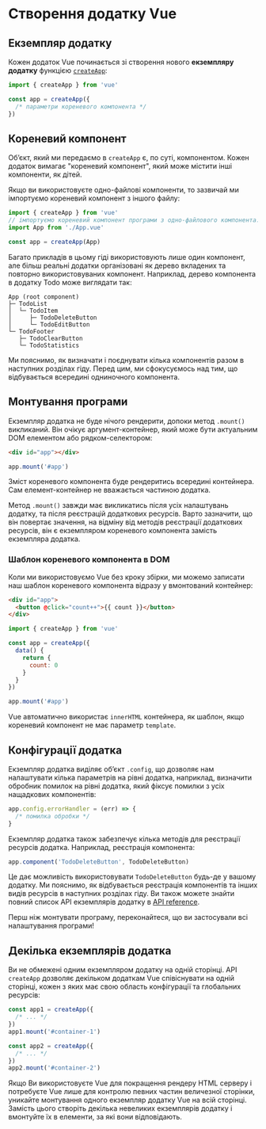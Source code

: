 # Створення додатку Vue

## Екземпляр додатку

Кожен додаток Vue починається зі створення нового **екземпляру додатку** функцією [`createApp`](/api/application#createapp):

```js
import { createApp } from 'vue'

const app = createApp({
  /* параметри кореневого компонента */
})
```

## Кореневий компонент

Обʼєкт, який ми передаємо в `createApp` є, по суті, компонентом. Кожен додаток вимагає "кореневий компонент", який може містити інші компоненти, як дітей.

Якщо ви використовуєте одно-файлові компоненти, то зазвичай ми імпортуємо кореневий компонент з іншого файлу:

```js
import { createApp } from 'vue'
// імпортуємо кореневий компонент програми з одно-файлового компонента.
import App from './App.vue'

const app = createApp(App)
```

Багато прикладів в цьому гіді використовують лише один компонент, але більш реальні додатки організовані як дерево вкладених та повторно використовуваних компонент. Наприклад, дерево компонента в додатку Todo може виглядати так:

```
App (root component)
├─ TodoList
│  └─ TodoItem
│     ├─ TodoDeleteButton
│     └─ TodoEditButton
└─ TodoFooter
   ├─ TodoClearButton
   └─ TodoStatistics
```

Ми пояснимо, як визначати і поєднувати  кілька компонентів разом в наступних розділах гіду. Перед цим, ми сфокусуємось над тим, що відбувається всередині одниночного компонента.

## Монтування програми

Екземпляр додатка не буде нічого рендерити, допоки метод `.mount()` викликаний. Він очікує аргумент-контейнер, який може бути актуальним DOM елементом або рядком-селектором:

```html
<div id="app"></div>
```

```js
app.mount('#app')
```

Зміст кореневого компонента буде рендеритись всередині контейнера. Сам елемент-контейнер не вважається частиною додатка.

Метод `.mount()` завжди має викликатись після усіх налаштувань додатку, та після реєстрацій додаткових ресурсів. Варто зазначити, що він повертає значення, на відміну від методів реєстрації додаткових ресурсів, він є екземпляром кореневого компонента замість екземпляра додатка.

### Шаблон кореневого компонента в DOM

Коли ми використовуємо Vue без кроку збірки, ми можемо записати наш шаблон кореневого компонента відразу у вмонтований контейнер:

```html
<div id="app">
  <button @click="count++">{{ count }}</button>
</div>
```

```js
import { createApp } from 'vue'

const app = createApp({
  data() {
    return {
      count: 0
    }
  }
})

app.mount('#app')
```

Vue автоматично використає `innerHTML` контейнера, як шаблон, якщо кореневий компонент не має параметр `template`.

## Конфігурації додатка

Екземпляр додатка виділяє обʼєкт `.config`, що дозволяє нам налаштувати кілька параметрів на рівні додатка, наприклад, визначити обробник помилок на рівні додатка, який фіксує помилки з усіх нащадкових компонентів:

```js
app.config.errorHandler = (err) => {
  /* помилка обробки */
}
```

Екземпляр додатка також забезпечує кілька методів для реєстрації ресурсів додатка. Наприклад, реєстрація компонента:

```js
app.component('TodoDeleteButton', TodoDeleteButton)
```

Це дає можливість використовувати `TodoDeleteButton` будь-де у вашому додатку. Ми пояснимо, як відбувається реєстрація компонентів та інших видів ресурсів в наступних розділах гіду. Ви також можете знайти повний список АРІ екземплярів додатку в [API reference](/api/application).

Перш ніж монтувати програму, переконайтеся, що ви застосували всі налаштування програми!

## Декілька екземплярів додатка

Ви не обмежені одним екземпляром додатку на одній сторінці. API `createApp` дозволяє декільком додаткам Vue співіснувати на одній сторінці, кожен з яких має свою область конфігурації та глобальних ресурсів:

```js
const app1 = createApp({
  /* ... */
})
app1.mount('#container-1')

const app2 = createApp({
  /* ... */
})
app2.mount('#container-2')
```

Якщо Ви використовуєте Vue для покращення рендеру HTML серверу і потребуєте Vue лише для контролю певних частин величезної сторінки, уникайте монтування одного екземпляр додатку Vue на всій сторінці. Замість цього створіть декілька невеликих екземплярів додатку і вмонтуйте їх в елементи, за які вони відповідають.
